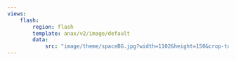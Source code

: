 ```yaml
---
views:
    flash:
        region: flash
        template: anax/v2/image/default
        data:
            src: "image/theme/spaceBG.jpg?width=1102&height=150&crop-to-fit&area=1,1,1,1"
---
```

